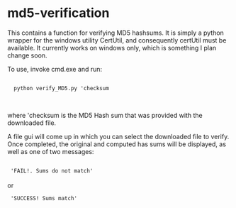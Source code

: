 # md5-verification

This contains a function for verifying MD5 hashsums.  It is simply a python wrapper for the windows utility CertUtil, and consequently certUtil must be available.  It currently works on windows only, which is something I plan change soon.

To use, invoke cmd.exe and run:

<code>
  python verify_MD5.py 'checksum
   
</code>
<br><p>
 where 'checksum is the MD5 Hash sum that was provided with the downloaded file.
 
 A file gui will come up in which you can select the downloaded file to verify.  Once completed, the original and computed has sums will be displayed, as well as one of two messages:
 
<code>
 'FAIL!. Sums do not match'
</code>
<br> or <br>
<code>
 'SUCCESS! Sums match'
</code>
